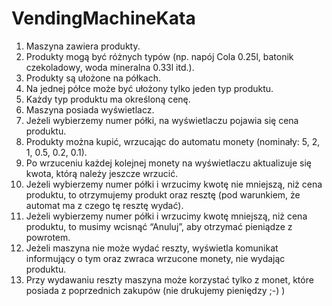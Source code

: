 VendingMachineKata
==================

1. Maszyna zawiera produkty.
2. Produkty mogą być różnych typów (np. napój Cola 0.25l, batonik czekoladowy, woda mineralna 0.33l itd.).
3. Produkty są ułożone na półkach.
4. Na jednej półce może być ułożony tylko jeden typ produktu.
5. Każdy typ produktu ma określoną cenę.
6. Maszyna posiada wyświetlacz.
7. Jeżeli wybierzemy numer półki, na wyświetlaczu pojawia się cena produktu.
8. Produkty można kupić, wrzucając do automatu monety (nominały: 5, 2, 1, 0.5, 0.2, 0.1).
9. Po wrzuceniu każdej kolejnej monety na wyświetlaczu aktualizuje się kwota, którą należy jeszcze wrzucić.
10. Jeżeli wybierzemy numer półki i wrzucimy kwotę nie mniejszą, niż cena produktu, to otrzymujemy produkt oraz resztę (pod warunkiem, że automat ma z czego tę resztę wydać).
11. Jeżeli wybierzemy numer półki i wrzucimy kwotę mniejszą, niż cena produktu, to musimy wcisnąć “Anuluj”, aby otrzymać pieniądze z powrotem.
12. Jeżeli maszyna nie może wydać reszty, wyświetla komunikat informujący o tym oraz zwraca wrzucone monety, nie wydając produktu.
13. Przy wydawaniu reszty maszyna może korzystać tylko z monet, które posiada z poprzednich zakupów (nie drukujemy pieniędzy ;-) )


